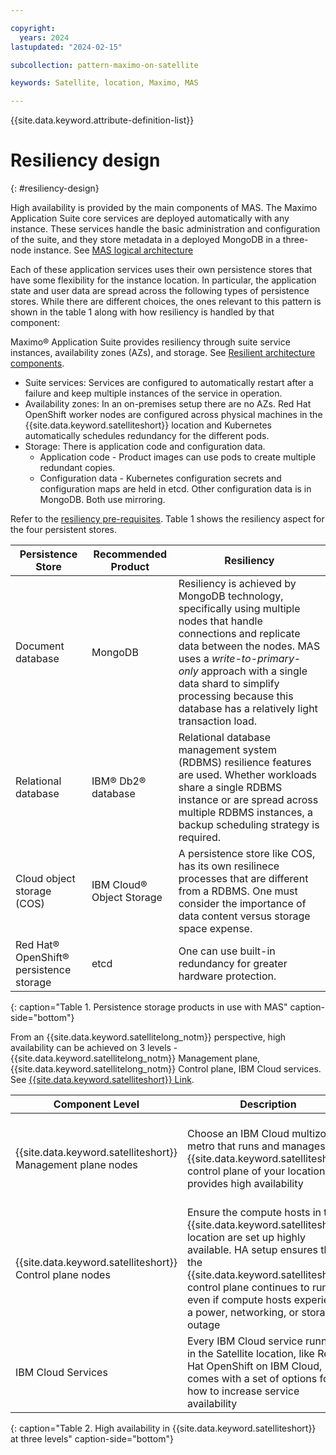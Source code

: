 ```yaml
---

copyright:
  years: 2024
lastupdated: "2024-02-15"

subcollection: pattern-maximo-on-satellite

keywords: Satellite, location, Maximo, MAS

---
```


{{site.data.keyword.attribute-definition-list}}

# Resiliency design
{: #resiliency-design}

High availability is provided by the main components of MAS. The Maximo Application Suite core services are deployed automatically with any instance. These services handle the basic administration and configuration of the suite, and they store metadata in a deployed MongoDB in a three-node instance. See [MAS logical architecture](https://www.ibm.com/docs/en/mas-cd/continuous-delivery?topic=availability-logical-architecture)

Each of these application services uses their own persistence stores that have some flexibility for the instance location. In particular, the application state and user data are spread across the following types of persistence stores. While there are different choices, the ones relevant to this pattern is shown in the table 1 along with how resiliency is handled by that component:

Maximo® Application Suite provides resiliency through suite service instances, availability zones (AZs), and storage. See [Resilient architecture components](https://www.ibm.com/docs/en/mas-cd/continuous-delivery?topic=availability-resilient-architecture-components).
- Suite services: Services are configured to automatically restart after a failure and keep multiple instances of the service in operation.
- Availability zones: In an on-premises setup there are no AZs. Red Hat OpenShift worker nodes are configured across physical machines in the {{site.data.keyword.satelliteshort}} location and Kubernetes automatically schedules redundancy for the different pods.
- Storage: There is application code and configuration data.
  - Application code - Product images can use pods to create multiple redundant copies.
  - Configuration data - Kubernetes configuration secrets and configuration maps are held in etcd. Other configuration data is in MongoDB. Both use mirroring.

Refer to the [resiliency pre-requisites](https://www.ibm.com/docs/en/mas-cd/continuous-delivery?topic=availability-resilient-architecture-components#concept_lpr_mxk_nwb__title__5). Table 1 shows the resiliency aspect for the four persistent stores.

 Persistence Store | Recommended Product | Resiliency |
|---|---|---|
| Document database | MongoDB | Resiliency is achieved by MongoDB technology, specifically using multiple nodes that handle connections and replicate data between the nodes. MAS uses a *write-to-primary-only* approach with a single data shard to simplify processing because this database has a relatively light transaction load. |
| Relational database | IBM® Db2® database | Relational database management system (RDBMS) resilience features are used. Whether workloads share a single RDBMS instance or are spread across multiple RDBMS instances, a backup scheduling strategy is required. |
| Cloud object storage (COS) | IBM Cloud® Object Storage | A persistence store like COS, has its own resilinece processes that are different from a RDBMS. One must consider the importance of data content versus storage space expense. |
| Red Hat® OpenShift® persistence storage | etcd | One can use built-in redundancy for greater hardware protection. |
{: caption="Table 1. Persistence storage products in use with MAS" caption-side="bottom"}



From an {{site.data.keyword.satellitelong_notm}} perspective, high availability can be achieved on 3 levels - {{site.data.keyword.satellitelong_notm}} Management plane, {{site.data.keyword.satellitelong_notm}} Control plane, IBM Cloud services. See [{{site.data.keyword.satelliteshort}} Link](docs/satellite?topic=satellite-ha).


| Component Level | Description | Comments |
|---|---|---|
| {{site.data.keyword.satelliteshort}} Management plane nodes | Choose an IBM Cloud multizone metro that runs and manages the {{site.data.keyword.satelliteshort}} control plane of your location. IBM provides high availability | By default, the {{site.data.keyword.satelliteshort}} management plane is automatically set up with multiple instances and spread across multiple zones within the same IBM Cloud multizone metro.|
| {{site.data.keyword.satelliteshort}} Control plane nodes | Ensure the compute hosts in the {{site.data.keyword.satelliteshort}} location are set up highly available. HA setup ensures that the {{site.data.keyword.satelliteshort}} control plane continues to run, even if compute hosts experience a power, networking, or storage outage | Deploy compute hosts multiples of 3. In this solution 6 nodes are used. n\  Every compute host is on a separate physical host. |
| IBM Cloud Services | Every IBM Cloud service running in the Satellite location, like Red Hat OpenShift on IBM Cloud, comes with a set of options for how to increase service availability | Review documentation of each service to find supported options |
{: caption="Table 2. High availability in {{site.data.keyword.satelliteshort}} at three levels" caption-side="bottom"}
